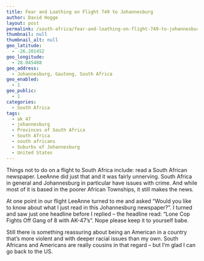 ```yaml
---
title: Fear and Loathing on Flight 749 to Johannesburg
author: David Hogge
layout: post
permalink: /south-africa/fear-and-loathing-on-flight-749-to-johannesburg.html
thumbnail: null
thumbnail_alt: null
geo_latitude:
  - -26.201452
geo_longitude:
  - 28.045488
geo_address:
  - Johannesburg, Gauteng, South Africa
geo_enabled:
  - 1
geo_public:
  - 1
categories:
  - South Africa
tags:
  - ak 47
  - johannesburg
  - Provinces of South Africa
  - South Africa
  - south africans
  - Suburbs of Johannesburg
  - United States
---
```

Things not to do on a flight to South Africa include: read a South African newspaper. LeeAnne did just that and it was fairly unnerving. South Africa in general and Johannesburg in particular have issues with crime. And while most of it is based in the poorer African Townships, it still makes the news.

At one point in our flight LeeAnne turned to me and asked &#8220;Would you like to know about what I just read in this Johannesburg newspaper?&#8221;. I turned and saw just one headline before I replied &#8211; the headline read: &#8220;Lone Cop Fights Off Gang of 8 with AK-47&#8217;s&#8221;. Nope please keep it to yourself babe.

Still there is something reassuring about being an American in a country that&#8217;s more violent and with deeper racial issues than my own. South Africans and Americans are really cousins in that regard &#8211; but I&#8217;m glad I can go back to the US.